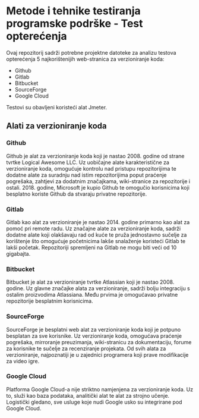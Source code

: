# Metode i tehnike testiranja programske podrške - Test opterećenja
Ovaj repozitorij sadrži potrebne projektne datoteke za analizu testova opterećenja 5 najkorištenijih web-stranica za verzioniranje koda:
- Github
- Gitlab
- Bitbucket
- SourceForge
- Google Cloud

Testovi su obavljeni koristeći alat Jmeter.

## Alati za verzioniranje koda
### Github
Github je alat za verzioniranje koda koji je nastao 2008. godine od strane tvrtke Logical Awesome LLC. Uz uobičajne alate karakteristične za verzioniranje koda, omogućuje kontrolu nad pristupu repozitorijima te dodatne alate za suradnju nad istim repozitorijima poput praćenje pogrešaka, zahtjevi za dodatnim značajkama, wiki-stranice za repozitorije i ostali. 2018. godine, Microsoft je kupio Github te omogučio korisnicima koji besplatno koriste Github da stvaraju privatne repozitorije.
### Gitlab
Gitlab kao alat za verzioniranje je nastao 2014. godine primarno kao alat za pomoć pri remote radu. Uz značajne alate za verzioniranje koda, sadrži dodatne alate koji olakšavaju rad od kuće te pruža jednostavno sučelje za korištenje što omogućuje početnicima lakše snalaženje koristeći Gitlab te lakši početak. Repozitoriji spremljeni na Gitlab ne mogu biti veći od 10 gigabajta.
### Bitbucket
Bitbucket je alat za verzioniranje tvrtke Atlassian koji je nastao 2008. godine. Uz glavne značajke alata za verzioniranje, sadrži bolju integraciju s ostalim proizvodima Atlassiana. Među prvima je omogućavao privatne repozitorije besplatnim korisnicima.
### SourceForge
SourceForge je besplatni web alat za verzioniranje koda koji je potpuno besplatan za sve korisnike. Uz verzioniranje koda, omogućava praćenje pogrešaka, mirroranje preuzimanja, wiki-stranicu za dokumentaciju, forume za korisnike te sučelje za recenziranje projekata. Od svih alata za verzioniranje, najpoznatiji je u zajednici programera koji prave modifikacije za video igre.
### Google Cloud
Platforma Google Cloud-a nije striktno namjenjena za verzioniranje koda. Uz to, služi kao baza podataka, analitički alat te alat za strojno učenje. Logistički gledano, sve usluge koje nudi Google usko su integrirane pod Google Cloud.
